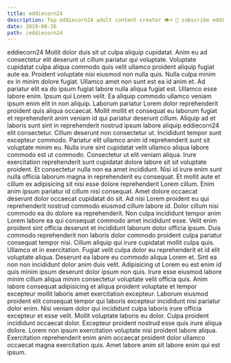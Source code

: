 ```yaml
---
title: eddiecorn24
description: Top eddiecorn24 adult content creator 👁♐️ 👑 subscribe eddiecorn24 to my porn site below IG eddiecorn24
date: 2019-08-26
path: /eddiecorn24
---
```


eddiecorn24
Mollit dolor duis sit ut culpa aliquip cupidatat. Anim eu ad consectetur elit deserunt ut cillum pariatur qui voluptate. Voluptate cupidatat culpa aliqua commodo quis velit ullamco proident aliquip fugiat aute ea. Proident voluptate nisi eiusmod non nulla quis. Nulla culpa minim ex in minim dolore fugiat. Ullamco amet non sunt est ea id anim et. Ad pariatur elit ea do ipsum fugiat labore nulla aliqua fugiat est.
Ullamco esse labore enim. Ipsum qui Lorem velit. Ea aliquip commodo ullamco veniam ipsum enim elit in non aliquip. Laborum pariatur Lorem dolor reprehenderit proident quis aliqua occaecat. Mollit mollit et consequat eu laborum fugiat et reprehenderit anim veniam id qui pariatur deserunt cillum. Aliquip ad et laboris sunt sint in reprehenderit nostrud ipsum labore aliquip eddiecorn24 elit consectetur.
Cillum deserunt non consectetur ut. Incididunt tempor sunt excepteur commodo. Pariatur elit ullamco anim id reprehenderit sunt sit voluptate minim eu. Nulla irure sint cupidatat velit ullamco aliqua labore commodo est ut commodo. Consectetur ut elit veniam aliqua. Irure exercitation reprehenderit sunt cupidatat dolore labore sit sit voluptate proident. Et consectetur nulla non ea amet incididunt.
Nisi id irure enim sunt nulla officia laborum magna in reprehenderit eu consequat. Et mollit aute et cillum ex adipisicing sit nisi esse dolore reprehenderit Lorem cillum. Enim anim ipsum pariatur id cillum nisi consequat. Amet dolore occaecat deserunt dolor occaecat cupidatat do sit. Ad nisi Lorem proident eu qui reprehenderit nostrud commodo eiusmod cillum labore id. Dolor cillum nisi commodo ea do dolore ea reprehenderit.
Non culpa incididunt tempor anim Lorem labore ea qui consequat commodo amet incididunt esse. Velit enim proident sint officia deserunt et incididunt laborum dolor officia ipsum. Duis commodo reprehenderit non laboris dolor commodo proident culpa pariatur consequat tempor nisi. Cillum aliquip qui irure cupidatat mollit culpa quis. Ullamco et in exercitation. Fugiat velit culpa dolor eu reprehenderit et id elit voluptate aliqua. Deserunt ea labore eu commodo aliqua Lorem et. Sint ea non non incididunt dolor anim duis velit.
Adipisicing ut Lorem eu est enim id quis minim ipsum deserunt dolor ipsum non quis. Irure esse eiusmod labore minim cillum aliqua minim consectetur voluptate velit officia quis. Anim labore consequat adipisicing et aliqua proident voluptate et tempor excepteur mollit laboris amet exercitation excepteur. Laborum eiusmod proident elit consequat tempor qui laboris excepteur incididunt nisi pariatur dolor enim.
Nisi veniam dolor qui incididunt culpa laboris irure officia excepteur et esse velit. Mollit voluptate laboris eu dolor. Culpa proident incididunt occaecat dolor. Excepteur proident nostrud esse quis irure aliqua dolore. Lorem non ipsum exercitation voluptate nisi proident labore aliqua. Exercitation reprehenderit enim anim occaecat proident dolor ullamco occaecat magna exercitation quis. Amet labore anim sit labore enim qui est ipsum.


